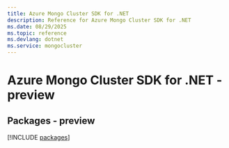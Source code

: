 ```yaml
---
title: Azure Mongo Cluster SDK for .NET
description: Reference for Azure Mongo Cluster SDK for .NET
ms.date: 08/29/2025
ms.topic: reference
ms.devlang: dotnet
ms.service: mongocluster
---
```

# Azure Mongo Cluster SDK for .NET - preview
## Packages - preview
[!INCLUDE [packages](mongo-cluster-index.md)]